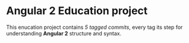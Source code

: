 # Angular 2 Education project

This enucation project contains *5 tagged commits*, every tag its step for understanding **Angular 2** structure and syntax.